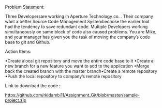 Problem Statement:


Three Developersare working in Aperture Technology co. . Their company want a better Source Code Management Systembecause the earlier tool had the tendency to save redundant code. Multiple Developers working simultaneously on same block of code also caused problems. You are Mike, and your manager has given you the task of moving the company’s code base to git and Github. 



Action Items:


•Create alocal git repository and move the entire code base to it
•Create a new branch for a new feature you want to add to the application
•Merge back the created branch with the master branch•Create a remote repository 
•Push the local repository to company’s remote repository







Link to download the code : 

https://github.com/rkidambi11/Assignment_Git/blob/master/sample-project.zip 
